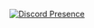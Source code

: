 [![Discord Presence](https://lanyard.cnrad.dev/api/1008047144038584412)](https://discord.com/users/1008047144038584412)
